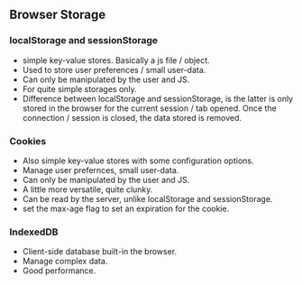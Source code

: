 ## Browser Storage

### localStorage and sessionStorage

- simple key-value stores. Basically a js file / object.
- Used to store user preferences / small user-data.
- Can only be manipulated by the user and JS.
- For quite simple storages only.
- Difference between localStorage and sessionStorage, is the latter is only stored in the browser for the current session / tab opened. Once the connection / session is closed, the data stored is removed.

### Cookies

- Also simple key-value stores with some configuration options.
- Manage user prefernces, small user-data.
- Can only be manipulated by the user and JS.
- A little more versatile, quite clunky.
- Can be read by the server, unlike localStorage and sessionStorage.
- set the max-age flag to set an expiration for the cookie.

### IndexedDB

- Client-side database built-in the browser.
- Manage complex data.
- Good performance.
